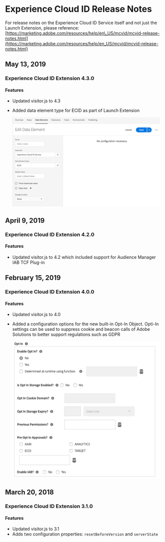 # Experience Cloud ID Release Notes

For release notes on the Experience Cloud ID Service itself and not just the Launch Extension, please reference: [https://marketing.adobe.com/resources/help/en\_US/mcvid/mcvid-release-notes.html](https://marketing.adobe.com/resources/help/en_US/mcvid/mcvid-release-notes.html)

## May 13, 2019

### Experience Cloud ID Extension 4.3.0

#### **Features**

* Updated visitor.js to 4.3
* Added data element type for ECID as part of Launch Extension

  ![](../../../.gitbook/assets/ecid-data-element.png)

## April 9, 2019

### Experience Cloud ID Extension 4.2.0

#### **Features**

* Updated visitor.js to 4.2 which included support for Audience Manager IAB TCF Plug-in

## February 15, 2019

### Experience Cloud ID Extension 4.0.0

#### **Features**

* Updated visitor.js to 4.0
* Added a configuration options for the new built-in Opt-In Object. Opti-In settings can be used to suppress cookie and beacon calls of Adobe Solutions to better support regulations such as GDPR

  ![](../../../.gitbook/assets/ext-mcid-opt-in.png)

## March 20, 2018

### Experience Cloud ID Extension 3.1.0

#### **Features**

* Updated visitor.js to 3.1
* Adds two configuration properties: `resetBeforeVersion` and `serverState`

